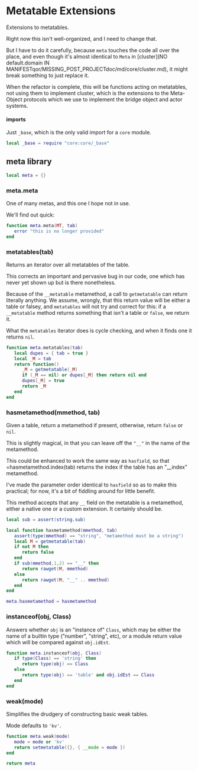 # Metatable Extensions


  Extensions to metatables\.

Right now this isn't well\-organized, and I need to change that\.

But I have to do it carefully, because `meta` touches the code all over the
place, and even though it's almost identical to `Meta` in [cluster](NO default.domain IN MANIFESTqor/MISSING_POST_PROJECTdoc/md/core/cluster.md), it might break something to just replace it\.

When the refactor is complete, this will be functions acting on metatables,
not using them to implement cluster, which is the extensions to the
Meta\-Object protocols which we use to implement the bridge object and actor
systems\.


#### imports

Just `_base`, which is the only valid import for a `core` module\.

```lua
local _base = require "core:core/_base"
```


## meta library

```lua
local meta = {}
```


### meta\.meta

One of many metas, and this one I hope not in use\.

We'll find out quick:

```lua
function meta.meta(MT, tab)
   error "this is no longer provided"
end
```


### metatables\(tab\)

  Returns an iterator over all metatables of the table\.

This corrects an important and pervasive bug in our code, one which has never
yet shown up but is there nonetheless\.

Because of the `__metatable` metamethod, a call to `getmetatable` can return
literally anything\.  We assume, wrongly, that this return value will be either
a table or falsey, and `metatables` will not try and correct for this: if a
`__metatable` method returns something that isn't a table or `false`, we
return it\.

What the `metatables` iterator does is cycle checking, and when it finds one
it returns `nil`\.

```lua
function meta.metatables(tab)
   local dupes = { tab = true }
   local _M = tab
   return function()
      _M = getmetatable(_M)
      if (_M == nil) or dupes[_M] then return nil end
      dupes[_M] = true
      return _M
   end
end
```


### hasmetamethod\(mmethod, tab\)

Given a table, return a metamethod if present, otherwise, return `false` or
`nil`\.

This is slightly magical, in that you can leave off the `"__"` in the name
of the metamethod\.

This could be enhanced to work the same way as `hasfield`, so that
=hasmetamethod\.index\(tab\) returns the index if the table has an "\_\_index"
metamethod\.

I've made the parameter order identical to `hasfield` so as to make this
practical; for now, it's a bit of fiddling around for little benefit\.

This method accepts that any `__` field on the metatable is a metamethod,
either a native one or a custom extension\.  It certainly should be\.

```lua
local sub = assert(string.sub)

local function hasmetamethod(mmethod, tab)
   assert(type(mmethod) == "string", "metamethod must be a string")
   local M = getmetatable(tab)
   if not M then
      return false
   end
   if sub(mmethod,1,2) == "__" then
      return rawget(M, mmethod)
   else
      return rawget(M, "__" .. mmethod)
   end
end

meta.hasmetamethod = hasmetamethod
```


### instanceof\(obj, Class\)

  Answers whether `obj` is an "instance of" `Class`, which may be either the
name of a builtin type \("number", "string", etc\), or a module return value
which will be compared against `obj.idEst`\.

```lua
function meta.instanceof(obj, Class)
   if type(Class) == 'string' then
      return type(obj) == Class
   else
      return type(obj) == 'table' and obj.idEst == Class
   end
end
```



### weak\(mode\)

Simplifies the drudgery of constructing basic weak tables\.

Mode defaults to `'kv'`\.

```lua
function meta.weak(mode)
   mode = mode or 'kv'
   return setmetatable({}, { __mode = mode })
end
```

```lua
return meta
```
